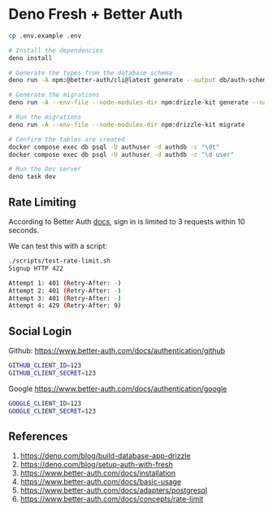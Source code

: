 # Deno Fresh + Better Auth

```bash
cp .env.example .env

# Install the dependencies
deno install

# Generate the types from the database schema
deno run -A npm:@better-auth/cli@latest generate --output db/auth-schema.ts --yes

# Generate the migrations
deno run -A --env-file --node-modules-dir npm:drizzle-kit generate --name=init

# Run the migrations
deno run -A --env-file --node-modules-dir npm:drizzle-kit migrate

# Confirm the tables are created
docker compose exec db psql -U authuser -d authdb -c "\dt"
docker compose exec db psql -U authuser -d authdb -c "\d user"

# Run the Dev server
deno task dev
```

## Rate Limiting

According to Better Auth [docs](https://www.better-auth.com/docs/concepts/rate-limit), sign in is limited to 3 requests within 10 seconds.

We can test this with a script:

```bash
./scripts/test-rate-limit.sh
Signup HTTP 422

Attempt 1: 401 (Retry-After: -)
Attempt 2: 401 (Retry-After: -)
Attempt 3: 401 (Retry-After: -)
Attempt 4: 429 (Retry-After: 9)
```

## Social Login

Github: <https://www.better-auth.com/docs/authentication/github>

```bash
GITHUB_CLIENT_ID=123
GITHUB_CLIENT_SECRET=123
```

Google <https://www.better-auth.com/docs/authentication/google>

```bash
GOOGLE_CLIENT_ID=123
GOOGLE_CLIENT_SECRET=123
```

## References

1. <https://deno.com/blog/build-database-app-drizzle>
2. <https://deno.com/blog/setup-auth-with-fresh>
3. <https://www.better-auth.com/docs/installation>
4. <https://www.better-auth.com/docs/basic-usage>
5. <https://www.better-auth.com/docs/adapters/postgresql>
6. <https://www.better-auth.com/docs/concepts/rate-limit>

